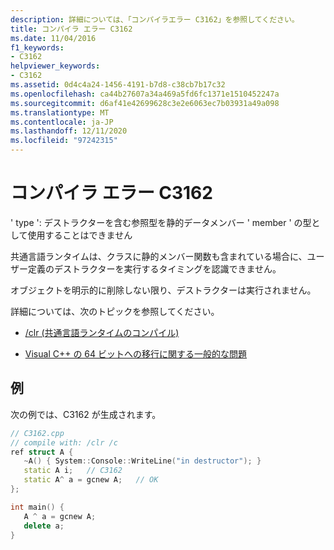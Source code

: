 ```yaml
---
description: 詳細については、「コンパイラエラー C3162」を参照してください。
title: コンパイラ エラー C3162
ms.date: 11/04/2016
f1_keywords:
- C3162
helpviewer_keywords:
- C3162
ms.assetid: 0d4c4a24-1456-4191-b7d8-c38cb7b17c32
ms.openlocfilehash: ca44b27607a34a469a5fd6fc1371e1510452247a
ms.sourcegitcommit: d6af41e42699628c3e2e6063ec7b03931a49a098
ms.translationtype: MT
ms.contentlocale: ja-JP
ms.lasthandoff: 12/11/2020
ms.locfileid: "97242315"
---
```

# <a name="compiler-error-c3162"></a>コンパイラ エラー C3162

' type ': デストラクターを含む参照型を静的データメンバー ' member ' の型として使用することはできません

共通言語ランタイムは、クラスに静的メンバー関数も含まれている場合に、ユーザー定義のデストラクターを実行するタイミングを認識できません。

オブジェクトを明示的に削除しない限り、デストラクターは実行されません。

詳細については、次のトピックを参照してください。

- [/clr (共通言語ランタイムのコンパイル)](../../build/reference/clr-common-language-runtime-compilation.md)

- [Visual C++ の 64 ビットへの移行に関する一般的な問題](../../build/common-visual-cpp-64-bit-migration-issues.md)

## <a name="example"></a>例

次の例では、C3162 が生成されます。

```cpp
// C3162.cpp
// compile with: /clr /c
ref struct A {
   ~A() { System::Console::WriteLine("in destructor"); }
   static A i;   // C3162
   static A^ a = gcnew A;   // OK
};

int main() {
   A ^ a = gcnew A;
   delete a;
}
```
